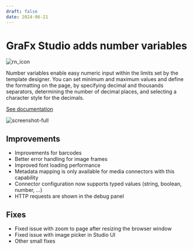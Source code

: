 ```yaml
---
draft: false
date: 2024-06-21
---
```


# GraFx Studio adds number variables

![rn_icon](https://chilipublishdocs.imgix.net/logos/CHILI_LOGOS_OK-10.svg)

Number variables enable easy numeric input within the limits set by the template designer. You can set minimum and maximum values and define the formatting on the page, by specifying decimal and thousands separators, determining the number of decimal places, and selecting a character style for the decimals.

[See documentation](/GraFx-Studio/guides/template-variables/number/)

![screenshot-full](/release-notes/releasenotesassets/number-variable.gif)

<!-- more -->

## Improvements

- Improvements for barcodes
- Better error handling for image frames
- Improved font loading performance
- Metadata mapping is only available for media connectors with this capability
- Connector configuration now supports typed values (string, boolean, number, ...)
- HTTP requests are shown in the debug panel

## Fixes

- Fixed issue with zoom to page after resizing the browser window
- Fixed issue with image picker in Studio UI
- Other small fixes
